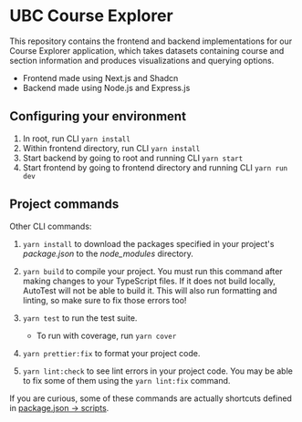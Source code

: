 # UBC Course Explorer

This repository contains the frontend and backend implementations for our Course Explorer application, which takes datasets containing course and section information and produces visualizations and querying options.

- Frontend made using Next.js and Shadcn
- Backend made using Node.js and Express.js

## Configuring your environment

1. In root, run CLI `yarn install`
2. Within frontend directory, run CLI `yarn install`
3. Start backend by going to root and running CLI `yarn start`
4. Start frontend by going to frontend directory and running CLI `yarn run dev`

## Project commands

Other CLI commands:

1. `yarn install` to download the packages specified in your project's _package.json_ to the _node_modules_ directory.

2. `yarn build` to compile your project. You must run this command after making changes to your TypeScript files. If it does not build locally, AutoTest will not be able to build it. This will also run formatting and linting, so make sure to fix those errors too!

3. `yarn test` to run the test suite.

   - To run with coverage, run `yarn cover`

4. `yarn prettier:fix` to format your project code.

5. `yarn lint:check` to see lint errors in your project code. You may be able to fix some of them using the `yarn lint:fix` command.

If you are curious, some of these commands are actually shortcuts defined in [package.json -> scripts](./package.json).
